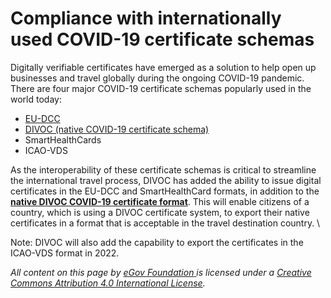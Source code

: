 # Compliance with internationally used COVID-19 certificate schemas

Digitally verifiable certificates have emerged as a solution to help open up businesses and travel globally during the ongoing COVID-19 pandemic. There are four major COVID-19 certificate schemas popularly used in the world today:

* [EU-DCC](../divoc-native-covid-19-certificate-specification/divocs-eu-dcc-adapter-service.md)
* [DIVOC (native COVID-19 certificate schema)](../divocs-native-covid-19-certificate-specification.md)
* SmartHealthCards&#x20;
* ICAO-VDS

As the interoperability of these certificate schemas is critical to streamline the international travel process, DIVOC has added the ability to issue digital certificates in the EU-DCC and SmartHealthCard formats, in addition to the [**native DIVOC COVID-19 certificate format**](../divocs-native-covid-19-certificate-specification.md). This will enable citizens of a country, which is using a DIVOC certificate system, to export their native certificates in a format that is acceptable in the travel destination country. \


Note: DIVOC will also add the capability to export the certificates in the ICAO-VDS format in 2022.



_All content on this page by_ [_eGov Foundation_ ](https://egov.org.in)_is licensed under a_ [_Creative Commons Attribution 4.0 International License_](http://creativecommons.org/licenses/by/4.0/)_._
